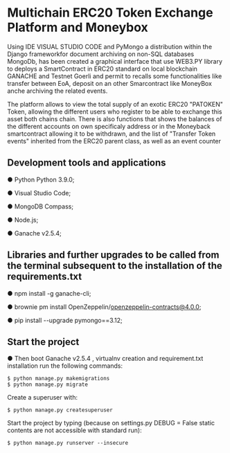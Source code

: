 # Multichain ERC20 Token Exchange Platform and Moneybox

Using IDE VISUAL STUDIO CODE and PyMongo a distribution within the Django frameworkfor document archiving on non-SQL databases MongoDb,
has been created a graphical interface  that use WEB3.PY library to  deploys a SmartContract in ERC20 standard on local blockchain GANACHE and Testnet Goerli and
permit to recalls some functionalities like transfer between EoA, deposit on an other Smarcontract like MoneyBox anche archiving the related events.

The platform allows to view the total supply of an exotic ERC20 "PATOKEN" Token, allowing the different users who register to be able to exchange this asset both chains chain.
There is also functions that shows the balances of the different accounts on own specificaly address or in the Moneyback smartcontract allowing it to be withdrawn, and the list of "Transfer Token events" inherited from the ERC20 parent class, as well as an event counter

## Development tools and applications

● Python Python 3.9.0;

● Visual Studio Code;

● MongoDB Compass;

● Node.js;

● Ganache v2.5.4;


## Libraries and further upgrades to be called from the terminal subsequent to the installation of the requirements.txt

● npm install -g ganache-cli;

● brownie pm install OpenZeppelin/openzeppelin-contracts@4.0.0;

● pip install --upgrade pymongo==3.12;

## Start the project

● Then boot Ganache v2.5.4 , virtualnv creation and requirement.txt installation run the following commands:

    $ python manage.py makemigrations
    $ python manage.py migrate

Create a superuser with:

    $ python manage.py createsuperuser

Start the project by typing (because on settings.py DEBUG =  False static contents are not accessible with standard run):

    $ python manage.py runserver --insecure
 



